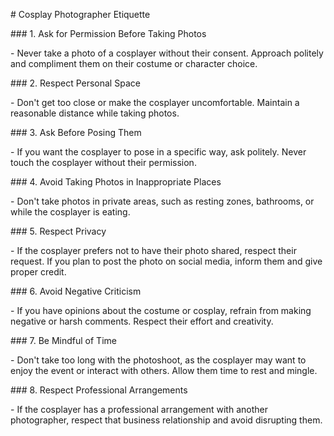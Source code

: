 \# Cosplay Photographer Etiquette

\### 1. Ask for Permission Before Taking Photos

\- Never take a photo of a cosplayer without their consent. Approach politely and compliment them on their costume or character choice.

\### 2. Respect Personal Space

\- Don't get too close or make the cosplayer uncomfortable. Maintain a reasonable distance while taking photos.

\### 3. Ask Before Posing Them

\- If you want the cosplayer to pose in a specific way, ask politely. Never touch the cosplayer without their permission.

\### 4. Avoid Taking Photos in Inappropriate Places

\- Don't take photos in private areas, such as resting zones, bathrooms, or while the cosplayer is eating.

\### 5. Respect Privacy

\- If the cosplayer prefers not to have their photo shared, respect their request. If you plan to post the photo on social media, inform them and give proper credit.

\### 6. Avoid Negative Criticism

\- If you have opinions about the costume or cosplay, refrain from making negative or harsh comments. Respect their effort and creativity.

\### 7. Be Mindful of Time

\- Don't take too long with the photoshoot, as the cosplayer may want to enjoy the event or interact with others. Allow them time to rest and mingle.

\### 8. Respect Professional Arrangements

\- If the cosplayer has a professional arrangement with another photographer, respect that business relationship and avoid disrupting them.
